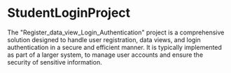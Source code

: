 # StudentLoginProject
The "Register_data_view_Login_Authentication" project is a comprehensive solution designed to handle user registration, data views, and login authentication in a secure and efficient manner. It is typically implemented as part of a larger system, to manage user accounts and ensure the security of sensitive information.
